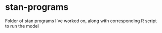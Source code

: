 # stan-programs
Folder of stan programs I've worked on, along with corresponding R script to run the model
